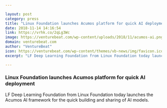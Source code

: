 ```yaml
---

layout: post
category: press
title: "Linux Foundation launches Acumos platform for quick AI deployment"
date: 2018-11-14 14:16:54
link: https://vrhk.co/2qLg3Wc
image: https://venturebeat.com/wp-content/uploads/2018/11/acumos-ai.png?fit=1000%2C261&strip=all
domain: venturebeat.com
author: "VentureBeat"
icon: https://venturebeat.com/wp-content/themes/vb-news/img/favicon.ico
excerpt: "LF Deep Learning Foundation from Linux Foundation today launches the Acumos AI framework for the quick building and sharing of AI models."

---
```


### Linux Foundation launches Acumos platform for quick AI deployment

LF Deep Learning Foundation from Linux Foundation today launches the Acumos AI framework for the quick building and sharing of AI models.